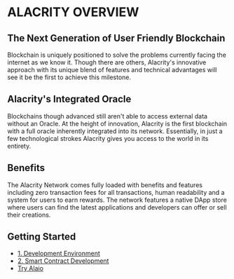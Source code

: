 # ALACRITY OVERVIEW

## The Next Generation of User Friendly Blockchain

Blockchain is uniquely positioned to solve the problems currently facing the internet as we know it. Though there are others, Alacrity's innovative approach with its unique blend of features and technical advantages will see it be the first to achieve this milestone.

## Alacrity's Integrated Oracle

Blockchains though advanced still aren't able to access external data without an Oracle. At the height of innovation, Alacrity is the first blockchain with a full oracle inherently integrated into its network. Essentially, in just a few technological strokes Alacrity gives you access to the world in its entirety.

## Benefits

The Alacrity Network comes fully loaded with benefits and features including zero transaction fees for all transactions, human readability and a system for users to earn rewards. The network features a native DApp store where users can find the latest applications and developers can offer or sell their creations.

## Getting Started 

* [1. Development Environment](/docs/how_alaio_works/1._development_environment/1.1_prerequisites.md)
* [2. Smart Contract Development](/docs/how_alaio_works/2._smart_contract_development/2.1_hello_world_contract.md)
* [Try Alaio](/docs/how_alaio_works/getting_started_with_alaio/try_ALAIO.md)